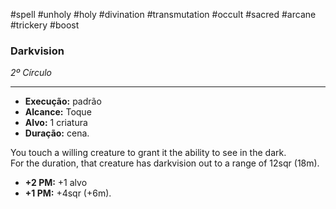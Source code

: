 #spell #unholy #holy #divination #transmutation #occult #sacred #arcane #trickery #boost
### Darkvision
*2º Círculo*
___
- **Execução:** padrão
- **Alcance:** Toque
- **Alvo:** 1 criatura
- **Duração:** cena.

You touch a willing creature to grant it the ability to see in the dark.  
For the duration, that creature has darkvision out to a range of 12sqr (18m).

- **+2 PM:** +1 alvo
- **+1 PM:** +4sqr (+6m).
